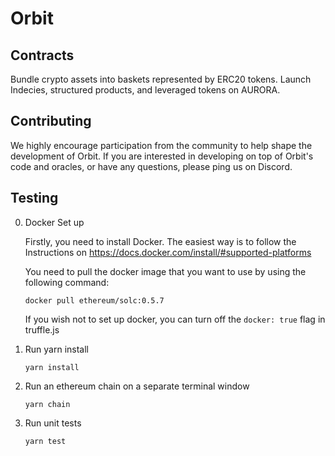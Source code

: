 # Orbit

## Contracts
Bundle crypto assets into baskets represented by ERC20 tokens. Launch Indecies, structured products, and leveraged tokens on AURORA.

## Contributing
We highly encourage participation from the community to help shape the development of Orbit. If you are interested in developing on top of Orbit's code and oracles, or have any questions, please ping us on Discord.


## Testing
0. Docker Set up

    Firstly, you need to install Docker. The easiest way is to follow the Instructions on https://docs.docker.com/install/#supported-platforms

    You need to pull the docker image that you want to use by using the following command:

    ```
    docker pull ethereum/solc:0.5.7
    ```

    If you wish not to set up docker, you can turn off the `docker: true` flag in truffle.js

1. Run yarn install

    ```
    yarn install
    ```

2. Run an ethereum chain on a separate terminal window

    ```
    yarn chain
    ```

3. Run unit tests

    ```
    yarn test
    ```

